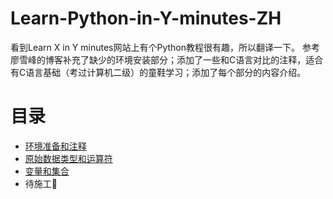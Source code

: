 # Learn-Python-in-Y-minutes-ZH
看到Learn X in Y minutes网站上有个Python教程很有趣，所以翻译一下。
参考廖雪峰的博客补充了缺少的环境安装部分；添加了一些和C语言对比的注释，适合有C语言基础（考过计算机二级）的童鞋学习；添加了每个部分的内容介绍。

# 目录
- [环境准备和注释](https://github.com/Paitalyi/Learn-Python-in-Y-minutes-ZH/blob/main/0.%E7%8E%AF%E5%A2%83%E5%87%86%E5%A4%87%E5%92%8C%E6%B3%A8%E9%87%8A.md)
- [原始数据类型和运算符](https://github.com/Paitalyi/Learn-Python-in-Y-minutes-ZH/blob/main/1.%E5%8E%9F%E5%A7%8B%E6%95%B0%E6%8D%AE%E7%B1%BB%E5%9E%8B%E5%92%8C%E8%BF%90%E7%AE%97%E7%AC%A6.md)
- [变量和集合](https://github.com/Paitalyi/Learn-Python-in-Y-minutes-ZH/blob/main/2.%E5%8F%98%E9%87%8F%E5%92%8C%E5%AE%B9%E5%99%A8.md)
- 待施工🚧

